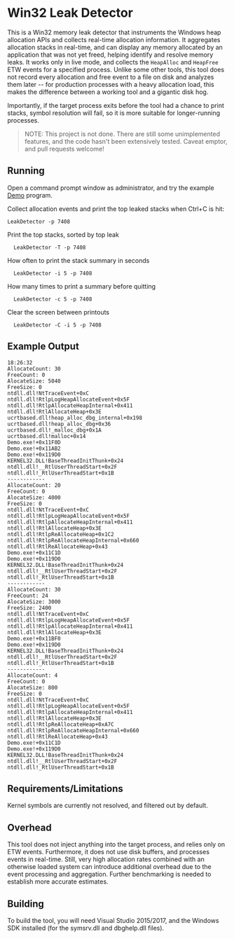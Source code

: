 # Win32 Leak Detector

This is a Win32 memory leak detector that instruments the Windows heap allocation APIs and collects real-time allocation information. It aggregates allocation stacks in real-time, and can display any memory allocated by an application that was not yet freed, helping identify and resolve memory leaks. It works only in live mode, and collects the `HeapAlloc` and `HeapFree` ETW events for a specified process. Unlike some other tools, this tool does not record every allocation and free event to a file on disk and analyzes them later -- for production processes with a heavy allocation load, this makes the difference between a working tool and a gigantic disk hog.

Importantly, if the target process exits before the tool had a chance to print stacks, symbol resolution will fail, so it is more suitable for longer-running processes.

> NOTE: This project is not done. There are still some unimplemented features, and the code hasn't been extensively tested. Caveat emptor, and pull requests welcome!

## Running

Open a command prompt window as administrator, and try the example [Demo](Demo) program.

Collect allocation events and print the top leaked stacks when Ctrl+C is hit:

```
LeakDetector -p 7408
```

Print the top stacks, sorted by top leak

```
  LeakDetector -T -p 7408
```

How often to print the stack summary in seconds

```
  LeakDetector -i 5 -p 7408
```

How many times to print a summary before quitting

```
  LeakDetector -c 5 -p 7408
```

Clear the screen between printouts

```
  LeakDetector -C -i 5 -p 7408
```

## Example Output

```
18:26:32
AllocateCount: 30
FreeCount: 0
AlocateSize: 5040
FreeSize: 0
ntdll.dll!NtTraceEvent+0xC
ntdll.dll!RtlpLogHeapAllocateEvent+0x5F
ntdll.dll!RtlpAllocateHeapInternal+0x411
ntdll.dll!RtlAllocateHeap+0x3E
ucrtbased.dll!heap_alloc_dbg_internal+0x198
ucrtbased.dll!heap_alloc_dbg+0x36
ucrtbased.dll!_malloc_dbg+0x1A
ucrtbased.dll!malloc+0x14
Demo.exe!+0x11F0D
Demo.exe!+0x11AB2
Demo.exe!+0x119D0
KERNEL32.DLL!BaseThreadInitThunk+0x24
ntdll.dll!__RtlUserThreadStart+0x2F
ntdll.dll!_RtlUserThreadStart+0x1B
------------
AllocateCount: 20
FreeCount: 0
AlocateSize: 4000
FreeSize: 0
ntdll.dll!NtTraceEvent+0xC
ntdll.dll!RtlpLogHeapAllocateEvent+0x5F
ntdll.dll!RtlpAllocateHeapInternal+0x411
ntdll.dll!RtlAllocateHeap+0x3E
ntdll.dll!RtlpReAllocateHeap+0x1C2
ntdll.dll!RtlpReAllocateHeapInternal+0x660
ntdll.dll!RtlReAllocateHeap+0x43
Demo.exe!+0x11C1D
Demo.exe!+0x119D0
KERNEL32.DLL!BaseThreadInitThunk+0x24
ntdll.dll!__RtlUserThreadStart+0x2F
ntdll.dll!_RtlUserThreadStart+0x1B
------------
AllocateCount: 30
FreeCount: 24
AlocateSize: 3000
FreeSize: 2400
ntdll.dll!NtTraceEvent+0xC
ntdll.dll!RtlpLogHeapAllocateEvent+0x5F
ntdll.dll!RtlpAllocateHeapInternal+0x411
ntdll.dll!RtlAllocateHeap+0x3E
Demo.exe!+0x11BF0
Demo.exe!+0x119D0
KERNEL32.DLL!BaseThreadInitThunk+0x24
ntdll.dll!__RtlUserThreadStart+0x2F
ntdll.dll!_RtlUserThreadStart+0x1B
------------
AllocateCount: 4
FreeCount: 0
AlocateSize: 800
FreeSize: 0
ntdll.dll!NtTraceEvent+0xC
ntdll.dll!RtlpLogHeapAllocateEvent+0x5F
ntdll.dll!RtlpAllocateHeapInternal+0x411
ntdll.dll!RtlAllocateHeap+0x3E
ntdll.dll!RtlpReAllocateHeap+0xA7C
ntdll.dll!RtlpReAllocateHeapInternal+0x660
ntdll.dll!RtlReAllocateHeap+0x43
Demo.exe!+0x11C1D
Demo.exe!+0x119D0
KERNEL32.DLL!BaseThreadInitThunk+0x24
ntdll.dll!__RtlUserThreadStart+0x2F
ntdll.dll!_RtlUserThreadStart+0x1B
```

## Requirements/Limitations

Kernel symbols are currently not resolved, and filtered out by default.

## Overhead

This tool does not inject anything into the target process, and relies only on ETW events. Furthermore, it does not use disk buffers, and processes events in real-time. Still, very high allocation rates combined with an otherwise loaded system can introduce additional overhead due to the event processing and aggregation. Further benchmarking is needed to establish more accurate estimates.

## Building

To build the tool, you will need Visual Studio 2015/2017, and the Windows SDK installed (for the symsrv.dll and dbghelp.dll files).
